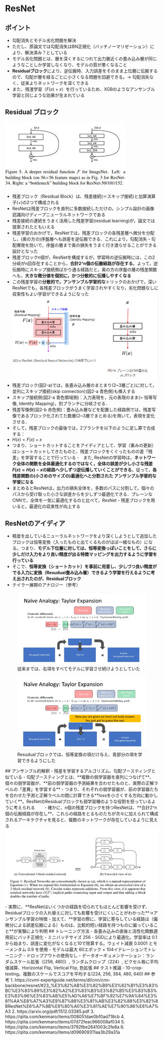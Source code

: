 # ResNet
## ポイント
- 勾配消失とモデル劣化問題を解決
- ただし、原論文では勾配消失はBN正規化（バッチノーマリゼーション）により、解決済み？としている
- モデル劣化問題とは、層を深くするにつれて出力層近くの畳み込み層が同じようなことしか学習しなくなり、モデルの質が悪くなること
- **Residualブロック**により、逆伝搬時、入力誤差をそのまま上位層に伝搬するので、勾配が層を経るごとに小さくなる問題を回避できる。→ 勾配消失なく、従来よりネットワークを深くできる
- また、残渣学習（$F(x)+x$）を行っているため、XGBのようなアンサンブル学習と同じような効果が生まれている
## Residual ブロック
<img alt="Residual block" src=./image/resudual_block.png></img>
- 残差ブロック（Residual Block）は、残差接続(＝スキップ接続)と加算演算子(+)の2つで構成される
- ResNetは残差ブロックを直列に多数接続しただけの，シンプル設計の画像認識向けディープニューラルネットワークである
- 残差接続の連続をうまく活用した残差学習(residual learning)が，論文では提案されたともいえる
- 残差学習のおかげで，ResNetでは，残差ブロックの各残差層へ微分を分配し，(奥の方の)序盤層へも誤差を逆伝搬できる．これにより，勾配消失・勾配爆発を防いで，序盤の層まで奥の損失をうまく行き渡らせることができる設計となった
- 残差ブロックn個が，ResNetを構成するが，学習時の逆伝搬時には，この2分岐がn回存在することから，**合計2^n個の伝搬経路が存在する**。よって，逆伝搬時にスキップ接続側ばかり通る経路だと，奥の方の序盤の層の残差関数へも，**大きな微分値を個別に，かつ分散的に伝播しやすくなる**
- この残差学習の**分散的で，アンサンブル学習的な**トリックのおかげで，深いResNetでも，各残差ブロックがうまく学習されやすくなり，劣化問題なしに収束性もよい学習ができるようになった
<img alt="Residual block detail" src=./image/resudual_block_detail.png></img>
- 残差ブロック(図2-a)では，各畳み込み層のまとまり(2~3層ごと)に対して，並列にスキップ接続(skip connection)(図2-a 青色側)も挿入する
- スキップ接続側(図2-a 青色領域側)：入力表現を，元の表現のまま(= 恒等写像, Identity Mapping)，別ブランチに分岐させる．
- 残差写像側(図2-b 赤色側)：畳み込み層などを配置した経路側では，残差写像であるブロック化されてた数層(2~3層でまとめる)を用いて，表現を変化させる．
- そして，残差ブロックの最後では，2ブランチを以下のように足し算で合成する：
- $H(x)=F(x)+x$
- つまり、ショートカットすることをアイディアとして、学習（重みの更新）はショートカットしてきたものと、残差ブロックをくぐったものの差「残差」を学習することで行っている
-　また, ResNetの学習時は，**ネットワーク全体の関数を全体最適化するのではなく，全体の誤差が少し小さな残差$F(x)=H(x)-x$の経路へ少しずつ逆伝播していくことができる**。従って，**各残差関数の(小さめのサイズの)最適化へと分割された アンサンブル学習的な学習になる**
- まとめるとResNetは，出力の損失全体を，多数のパスに分割して，個々のパスから受け取った小さな誤差からを少しずつ最適化できる．プレーンなCNNで，全体を一気に最適化するのと比べて，ResNet・残差ブロックを用いると，最適化の収束性が向上する
## ResNetのアイディア
- 精度を出しているニューラルネットワークをより深くしようとして追加したブロックは恒等変換（入ったものと出てくるものがほぼ一緒なもの）になる。つまり、**モデル下位層に対しては、恒等変換っぽいことをして、さらに少しだけ入力をより良い精度が出る特徴マッピングを出力するように学習を行っている**
- そこで、**恒等変換（ショートカット）を事前に用意し、少しづつ良い精度がでる入力に変換（Resudual畳み込み層）できるよう学習を行えるように考え出されたのが、Residualブロック**
- テイラー展開のアナロジー（参考）
<figure><img alt="ResNet analogy" src=./image/resnet_analogy.png /><figcaption>従来までは、右項をすべてモデルに学習させ続けようとしていた</figcaption></figure>
<figure><img alt="ResNet analogy kai" src=./image/resnet_analogy_kai.png /><figcaption>Resudualブロックでは、恒等変換の項だけ与え、青部分の項を学習できるようにした</figcaption></figure>
## アンサンブル的解釈
- 残差を学習するアルゴリズム、勾配ブースティングと似ている
- 勾配ブースティングとは、**複数の弱学習器を直列につなげて**、個々の弱学習器が、**前の弱学習器の予測結果を合わせたものと、実際の正解ラベルの「差異」を学習する**
- つまり、それぞれの弱学習器が、前の学習器たちを合わせた予測と正解ラベルの間に計算できる**lossを小さくする方向に動かしていく**。ResNetのResidualブロックも弱学習機のような役割を担っているように考えられる　　
- 確かに、n個の残差ブロックを持つResNetは、**合計2^n個の伝搬経路が存在し**、これらの経路をとるものたちが次々に加えられて構成されるアーキテクチャを見ると、複数のネットワークが存在しているように見える
<img alt="Skip expansion" src=./image/skip_expansion.png></img>
- 実際に、**ResNetはいくつかの経路を切られてもほとんど影響を受けず、Residualブロックの入れ替えに対しても影響を受けにくいことがわかった**→アンサンブル学習の特徴
- 加えて、**学習の際に、学習に寄与している経路は（偏微分による誤差伝搬による）ものは、比較的短い経路を持つものに偏っていること**が実験により判明
## トレーニング方法
- 各畳み込みの直後と活性化関数適用前にバッチ正規化
- ミニバッチサイズ 256
- SGDにより最適化。学習率は 0.1 から始まり、誤差に変化がなくなると10で除算する。ウェイト減衰 0.0001 とモーメンタム 0.9 を使用
- モデルは最大 60エポック × 104イテレーションでトレーニング
- ドロップアウトの使用なし
- データオーギュメンテーション：ランダムスケール拡張（[256, 480]）, ランダムクロップ（224）, ピクセル毎に平均値減算、Horizontal Flip, Vertical Flip, 色拡張
## テスト推論
- 10-crop-testing。複数のスケールでスコアを平均する(224, 256, 384, 480, 640)
## 参考
1. https://cvml-expertguide.net/terms/dl/cnn/cnn-backbone/resnet/#23_%E3%82%AB%E3%82%B9%E3%82%B1%E3%83%BC%E3%83%89%E3%82%A2%E3%83%B3%E3%82%B5%E3%83%B3%E3%83%96%E3%83%AB%E5%AD%A6%E7%BF%92%E7%9A%84%E3%81%AA%E8%A7%A3%E9%87%88%E3%81%AB%E3%82%88%E3%82%8BResNet%E6%A7%8B%E9%80%A0%E3%81%AE%E7%90%86%E8%A7%A3
2. https://arxiv.org/pdf/1512.03385.pdf
3. https://qiita.com/kenmaro/items/008051dae0bf0ad718cb
4. https://qiita.com/kenmaro/items/07d72feac966008af034
5. https://qiita.com/kenmaro/items/3792fbe2641003c2fe8a
6. https://qiita.com/kenmaro/items/d096909311aa3b29a31a
